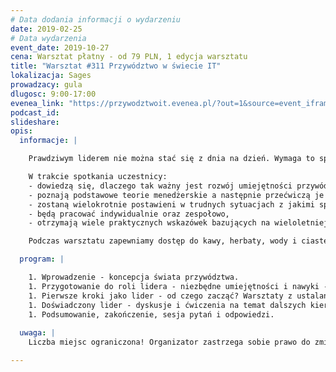 ```yaml
---
# Data dodania informacji o wydarzeniu
date: 2019-02-25
# Data wydarzenia
event_date: 2019-10-27
cena: Warsztat płatny - od 79 PLN, 1 edycja warsztatu
title: "Warsztat #311 Przywództwo w świecie IT"
lokalizacja: Sages
prowadzacy: gula
dlugosc: 9:00-17:00
evenea_link: "https://przywodztwoit.evenea.pl/?out=1&source=event_iframe"
podcast_id:
slideshare:
opis:
  informacje: |

    Prawdziwym liderem nie można stać się z dnia na dzień. Wymaga to sporo przygotowań, codziennej pracy nad sobą, analizowania sytuacji i wyciągania wniosków na przyszłość. W trakcie warsztatów chciałbym zabrać uczestników do podróży po świecie przywództwa, zaczynając od zupełnie początkowych etapów wędrówki, poprzez coraz trudniejsze elementy, aż po finalny koniec wycieczki. Będzie ciężko i trzeba będzie czasami się przełamać i zrobić coś po raz pierwszy, ale rozwój zaczyna się tam, gdzie kończy się rutyna i bezpieczeństwo. 

    W trakcie spotkania uczestnicy:
    - dowiedzą się, dlaczego tak ważny jest rozwój umiejętności przywódczych, zwłaszcza w obszarze IT
    - poznają podstawowe teorie menedżerskie a następnie przećwiczą je w praktyce,
    - zostaną wielokrotnie postawieni w trudnych sytuacjach z jakimi spotyka się lider zespołu,
    - będą pracować indywidualnie oraz zespołowo,
    - otrzymają wiele praktycznych wskazówek bazujących na wieloletniej praktyce menedżerskiej.

    Podczas warsztatu zapewniamy dostęp do kawy, herbaty, wody i ciastek. W porze obiadowej zapewniamy pizzę w wersji mięsnej i wegetariańskiej.

  program: |

    1. Wprowadzenie - koncepcja świata przywództwa.
    1. Przygotowanie do roli lidera - niezbędne umiejętności i nawyki - przegląd, ćwiczenia indywidualne i w grupach.
    1. Pierwsze kroki jako lider - od czego zacząć? Warsztaty z ustalania reguł w zespole, budowania autorytetu, modelowania zachowań, delegowania.
    1. Doświadczony lider - dyskusje i ćwiczenia na temat dalszych kierunków rozwoju, takich jak umiejętność kontaktu z ludźmi, twarde umiejętności z zakresu zarządzania, budowanie i integrowanie zespołu, rozwój osobisty menedżera.
    1. Podsumowanie, zakończenie, sesja pytań i odpowiedzi. 
  
  uwaga: |
    Liczba miejsc ograniczona! Organizator zastrzega sobie prawo do zmiany lokalizacji wydarzenia oraz jego odwołania w przypadku niezgłoszenia się minimalnej liczby uczestników.

---
```

